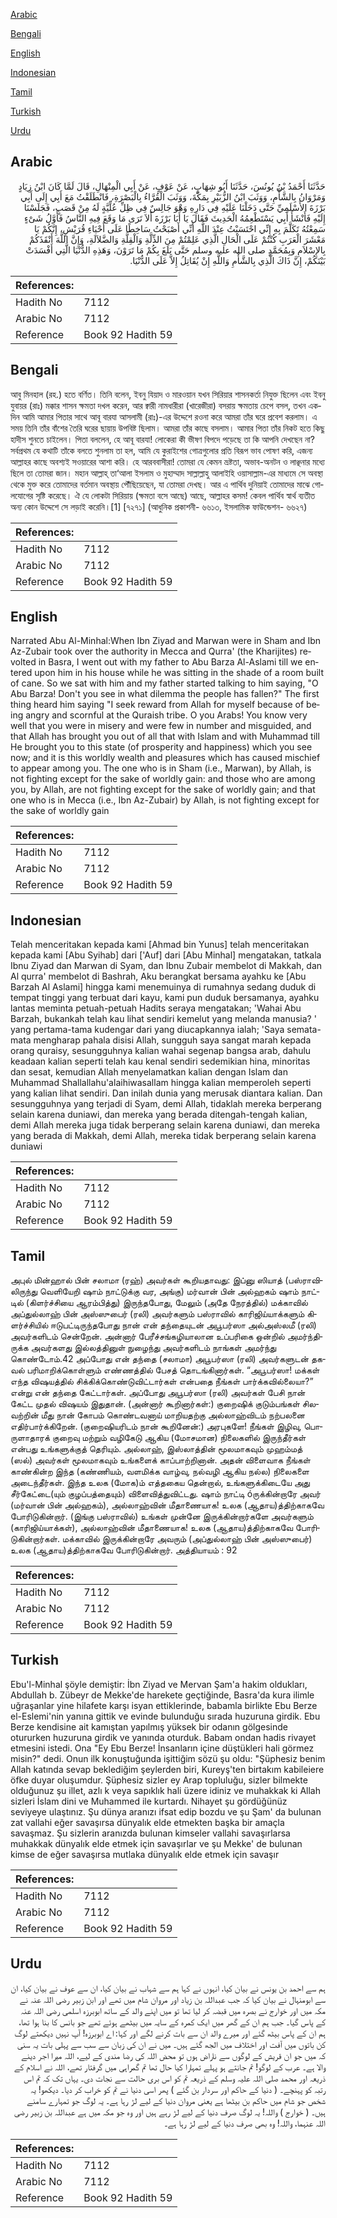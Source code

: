 [Arabic](#arabic)

[Bengali](#bengali)

[English](#english)

[Indonesian](#indonesian)

[Tamil](#tamil)

[Turkish](#turkish)

[Urdu](#urdu)

## Arabic


<div dir="rtl" lang="ar" style={{fontSize:'larger',backgroundColor:'#f8f9fa',padding:20}}>
حَدَّثَنَا أَحْمَدُ بْنُ يُونُسَ، حَدَّثَنَا أَبُو شِهَابٍ، عَنْ عَوْفٍ، عَنْ أَبِي الْمِنْهَالِ، قَالَ لَمَّا كَانَ ابْنُ زِيَادٍ وَمَرْوَانُ بِالشَّأْمِ، وَوَثَبَ ابْنُ الزُّبَيْرِ بِمَكَّةَ، وَوَثَبَ الْقُرَّاءُ بِالْبَصْرَةِ، فَانْطَلَقْتُ مَعَ أَبِي إِلَى أَبِي بَرْزَةَ الأَسْلَمِيِّ حَتَّى دَخَلْنَا عَلَيْهِ فِي دَارِهِ وَهْوَ جَالِسٌ فِي ظِلِّ عُلِّيَّةٍ لَهُ مِنْ قَصَبٍ، فَجَلَسْنَا إِلَيْهِ فَأَنْشَأَ أَبِي يَسْتَطْعِمُهُ الْحَدِيثَ فَقَالَ يَا أَبَا بَرْزَةَ أَلاَ تَرَى مَا وَقَعَ فِيهِ النَّاسُ فَأَوَّلُ شَىْءٍ سَمِعْتُهُ تَكَلَّمَ بِهِ إِنِّي احْتَسَبْتُ عِنْدَ اللَّهِ أَنِّي أَصْبَحْتُ سَاخِطًا عَلَى أَحْيَاءِ قُرَيْشٍ، إِنَّكُمْ يَا مَعْشَرَ الْعَرَبِ كُنْتُمْ عَلَى الْحَالِ الَّذِي عَلِمْتُمْ مِنَ الذِّلَّةِ وَالْقِلَّةِ وَالضَّلاَلَةِ، وَإِنَّ اللَّهَ أَنْقَذَكُمْ بِالإِسْلاَمِ وَبِمُحَمَّدٍ صلى الله عليه وسلم حَتَّى بَلَغَ بِكُمْ مَا تَرَوْنَ، وَهَذِهِ الدُّنْيَا الَّتِي أَفْسَدَتْ بَيْنَكُمْ، إِنَّ ذَاكَ الَّذِي بِالشَّأْمِ وَاللَّهِ إِنْ يُقَاتِلُ إِلاَّ عَلَى الدُّنْيَا‏.‏
</div>
<div style={{backgroundColor:'#f8f9fa',padding:20, marginBottom: 10}}><table> <thead> <tr> <th>References:</th> <th></th> </tr> </thead> <tbody><tr><td>Hadith No</td><td>7112</td></tr><tr><td>Arabic No</td><td>7112</td></tr><tr><td>Reference</td><td>Book 92 Hadith 59</td></tr></tbody></table></div>

## Bengali


<div dir="ltr" lang="bn" style={{fontSize:'larger',backgroundColor:'#f8f9fa',padding:20}}>
আবু মিনহাল (রহ.) হতে বর্ণিত। তিনি বলেন, ইবনু যিয়াদ ও মারওয়ান যখন সিরিয়ার শাসনকর্তা নিযুক্ত ছিলেন এবং ইবনু যুবায়র (রাঃ) মক্কার শাসন ক্ষমতা দখল করেন, আর ক্বারী নামধারীরা (খারেজীরা) বসরায় ক্ষমতায় চেপে বসল, তখন একদিন আমি আমার পিতার সাথে আবূ বারযা আসলামী (রাঃ)-এর উদ্দেশে রওনা করে আমরা তাঁর ঘরে প্রবেশ করলাম। এ সময় তিনি তাঁর বাঁশের তৈরি ঘরের ছায়ায় উপবিষ্ট ছিলাম। আমরা তাঁর কাছে বসলাম। আমার পিতা তাঁর নিকট হতে কিছু হাদীস শুনতে চাইলেন। পিতা বললেন, হে আবূ বারযা! লোকেরা কী ভীষণ বিপদে পড়েছে তা কি আপনি দেখছেন না? সর্বপ্রথম যে কথাটি তাঁকে বলতে শুনলাম তা হল, আমি যে কুরাইশের গোত্রগুলোর প্রতি বিরূপ ভাব পোষণ করি, এজন্য আল্লাহর কাছে অবশ্যই সওয়ারের আশা করি। হে আরববাসীরা! তোমরা যে কেমন ভ্রষ্টতা, অভাব-অনটন ও লাঞ্ছনার মধ্যে ছিলে তা তোমরা জান। মহান আল্লাহ্ তা‘আলা ইসলাম ও মুহাম্মাদ সাল্লাল্লাহু আলাইহি ওয়াসাল্লাম-এর মাধ্যমে সে অবস্থা থেকে মুক্ত করে তোমাদের বর্তমান অবস্থায় পৌঁছিয়েছেন, যা তোমরা দেখছ। আর এ পার্থিব দুনিয়াই তোমাদের মাঝে গোলযোগের সৃষ্টি করেছে। ঐ যে লোকটা সিরিয়ায় (ক্ষমতা বসে আছে) আছে, আল্লাহর কসম! কেবল পার্থিব স্বার্থ ব্যতীত অন্য কোন উদ্দেশে সে লড়াই করেনি।[1] [৭২৭১] (আধুনিক প্রকাশনী- ৬৬১৩, ইসলামিক ফাউন্ডেশন- ৬৬২৭)
</div>
<div style={{backgroundColor:'#f8f9fa',padding:20, marginBottom: 10}}><table> <thead> <tr> <th>References:</th> <th></th> </tr> </thead> <tbody><tr><td>Hadith No</td><td>7112</td></tr><tr><td>Arabic No</td><td>7112</td></tr><tr><td>Reference</td><td>Book 92 Hadith 59</td></tr></tbody></table></div>

## English


<div dir="ltr" lang="en" style={{fontSize:'larger',backgroundColor:'#f8f9fa',padding:20}}>
Narrated Abu Al-Minhal:When Ibn Ziyad and Marwan were in Sham and Ibn Az-Zubair took over the authority in Mecca and Qurra' (the Kharijites) revolted in Basra, I went out with my father to Abu Barza Al-Aslami till we entered upon him in his house while he was sitting in the shade of a room built of cane. So we sat with him and my father started talking to him saying, "O Abu Barza! Don't you see in what dilemma the people has fallen?" The first thing heard him saying "I seek reward from Allah for myself because of being angry and scornful at the Quraish tribe. O you Arabs! You know very well that you were in misery and were few in number and misguided, and that Allah has brought you out of all that with Islam and with Muhammad till He brought you to this state (of prosperity and happiness) which you see now; and it is this worldly wealth and pleasures which has caused mischief to appear among you. The one who is in Sham (i.e., Marwan), by Allah, is not fighting except for the sake of worldly gain: and those who are among you, by Allah, are not fighting except for the sake of worldly gain; and that one who is in Mecca (i.e., Ibn Az-Zubair) by Allah, is not fighting except for the sake of worldly gain
</div>
<div style={{backgroundColor:'#f8f9fa',padding:20, marginBottom: 10}}><table> <thead> <tr> <th>References:</th> <th></th> </tr> </thead> <tbody><tr><td>Hadith No</td><td>7112</td></tr><tr><td>Arabic No</td><td>7112</td></tr><tr><td>Reference</td><td>Book 92 Hadith 59</td></tr></tbody></table></div>

## Indonesian


<div dir="ltr" lang="id" style={{fontSize:'larger',backgroundColor:'#f8f9fa',padding:20}}>
Telah menceritakan kepada kami [Ahmad bin Yunus] telah menceritakan kepada kami [Abu Syihab] dari ['Auf] dari [Abu Minhal] mengatakan, tatkala Ibnu Ziyad dan Marwan di Syam, dan Ibnu Zubair membelot di Makkah, dan Al qurra' membelot di Bashrah, Aku berangkat bersama ayahku ke [Abu Barzah Al Aslami] hingga kami menemuinya di rumahnya sedang duduk di tempat tinggi yang terbuat dari kayu, kami pun duduk bersamanya, ayahku lantas meminta petuah-petuah Hadits seraya mengatakan; 'Wahai Abu Barzah, bukankah telah kau lihat sendiri kemelut yang melanda manusia? ' yang pertama-tama kudengar dari yang diucapkannya ialah; 'Saya semata-mata mengharap pahala disisi Allah, sungguh saya sangat marah kepada orang quraisy, sesungguhnya kalian wahai segenap bangsa arab, dahulu keadaan kalian seperti telah kau kenal sendiri sedemikian hina, minoritas dan sesat, kemudian Allah menyelamatkan kalian dengan Islam dan Muhammad Shallallahu'alaihiwasallam hingga kalian memperoleh seperti yang kalian lihat sendiri. Dan inilah dunia yang merusak diantara kalian. Dan sesungguhnya yang terjadi di Syam, demi Allah, tidaklah mereka berperang selain karena duniawi, dan mereka yang berada ditengah-tengah kalian, demi Allah mereka juga tidak berperang selain karena duniawi, dan mereka yang berada di Makkah, demi Allah, mereka tidak berperang selain karena duniawi
</div>
<div style={{backgroundColor:'#f8f9fa',padding:20, marginBottom: 10}}><table> <thead> <tr> <th>References:</th> <th></th> </tr> </thead> <tbody><tr><td>Hadith No</td><td>7112</td></tr><tr><td>Arabic No</td><td>7112</td></tr><tr><td>Reference</td><td>Book 92 Hadith 59</td></tr></tbody></table></div>

## Tamil


<div dir="ltr" lang="ta" style={{fontSize:'larger',backgroundColor:'#f8f9fa',padding:20}}>
அபுல் மின்ஹால் பின் சலாமா (ரஹ்) அவர்கள் கூறியதாவது: இப்னு ஸியாத் (பஸ்ராவிலிருந்து வெளியேறி ஷாம் நாட்டுக்கு வர, அங்கு) மர்வான் பின் அல்ஹகம் ஷாம் நாட்டில் (கிளர்ச்சியை ஆரம்பித்து) இருந்தபோது, மேலும் (அதே நேரத்தில்) மக்காவில் அப்துல்லாஹ் பின் அஸ்ஸுபைர் (ரலி) அவர்களும் பஸ்ராவில் காரிஜிய்யாக்களும் கிளர்ச்சியில் ஈடுபட்டிருந்தபோது நான் என் தந்தையுடன் அபூபர்ஸா அல்அஸ்லமீ (ரலி) அவர்களிடம் சென்றேன். அன்னார் பேரீச்சங்கழியாலான உப்பரிகை ஒன்றில் அமர்ந்திருக்க அவர்களது இல்லத்தினுள் நுழைந்து அவர்களிடம் நாங்கள் அமர்ந்து கொண்டோம்.42 அப்போது என் தந்தை (சலாமா) அபூபர்ஸா (ரலி) அவர்களுடன் தகவல் பரிமாறிக்கொள்ளும் எண்ணத்தில் பேசத் தொடங்கினார்கள். “அபூபர்ஸா! மக்கள் எந்த விஷயத்தில் சிக்கிக்கொண்டுவிட்டார்கள் என்பதை நீங்கள் பார்க்கவில்லையா?” என்று என் தந்தை கேட்டார்கள். அப்போது அபூபர்ஸா (ரலி) அவர்கள் பேசி நான் கேட்ட முதல் விஷயம் இதுதான். (அன்னார் கூறினார்கள்:) குறைஷிக் குடும்பங்கள் சிலவற்றின் மீது நான் கோபம் கொண்டவனாய் மாறியதற்கு அல்லாஹ்விடம் நற்பலனை எதிர்பார்க்கிறேன். (குறைஷியரிடம் நான் கூறினேன்:) அரபுகளே! நீங்கள் இழிவு, பொருளாதாரக் குறைவு மற்றும் வழிகேடு ஆகிய (மோசமான) நிலைகளில் இருந்தீர்கள் என்பது உங்களுக்குத் தெரியும். அல்லாஹ், இஸ்லாத்தின் மூலமாகவும் முஹம்மத் (ஸல்) அவர்கள் மூலமாகவும் உங்களைக் காப்பாற்றினான். அதன் விளைவாக நீங்கள் காண்கின்ற இந்த (கண்ணியம், வளமிக்க வாழ்வு, நல்வழி ஆகிய நல்ல) நிலைகளை அடைந்தீர்கள். இந்த உலக (மோக)ம் எத்தகைய தென்றால், உங்களுக்கிடையே அது சீர்கேட்டை(யும் குழப்பத்தையும்) விளைவித்துவிட்டது. ஷாம் நாட்டி óருக்கின்றாரே அவர் (மர்வான் பின் அல்ஹகம்), அல்லாஹ்வின் மீதாணையாக! உலக (ஆதாய)த்திற்காகவே போரிடுகின்றார். (இங்கு பஸ்ராவில்) உங்கள் முன்னே இருக்கின்றார்களே அவர்களும் (காரிஜிய்யாக்கள்), அல்லாஹ்வின் மீதாணையாக! உலக (ஆதாய)த்திற்காகவே போரிடுகின்றார்கள். மக்காவில் இருக்கின்றாரே அவரும் (அப்துல்லாஹ் பின் அஸ்ஸுபைர்) உலக (ஆதாய)த்திற்காகவே போரிடுகின்றார். அத்தியாயம் : 92
</div>
<div style={{backgroundColor:'#f8f9fa',padding:20, marginBottom: 10}}><table> <thead> <tr> <th>References:</th> <th></th> </tr> </thead> <tbody><tr><td>Hadith No</td><td>7112</td></tr><tr><td>Arabic No</td><td>7112</td></tr><tr><td>Reference</td><td>Book 92 Hadith 59</td></tr></tbody></table></div>

## Turkish


<div dir="ltr" lang="tr" style={{fontSize:'larger',backgroundColor:'#f8f9fa',padding:20}}>
Ebu'l-Minhal şöyle demiştir: İbn Ziyad ve Mervan Şam'a hakim oldukları, Abdullah b. Zübeyr de Mekke'de harekete geçtiğinde, Basra'da kura ilimle uğraşanlar yine hilafete karşı isyan ettiklerinde, babamla birlikte Ebu Berze el-Eslemi'nin yanına gittik ve evinde bulunduğu sırada huzuruna girdik. Ebu Berze kendisine ait kamıştan yapılmış yüksek bir odanın gölgesinde otururken huzuruna girdik ve yanında oturduk. Babam ondan hadis rivayet etmesini istedi. Ona "Ey Ebu Berze! İnsanların içine düştükleri hali görmez misin?" dedi. Onun ilk konuştuğunda işittiğim sözü şu oldu: "Şüphesiz benim Allah katında sevap beklediğim şeylerden biri, Kureyş'ten birtakım kabileiere öfke duyar oluşumdur. Şüphesiz sizler ey Arap topluluğu, sizler bilmekte olduğunuz şu illet, azlı k veya sapıklık hali üzere idiniz ve muhakkak ki Allah sizleri İslam dini ve Muhammed ile kurtardı. Nihayet şu gördüğünüz seviyeye ulaştınız. Şu dünya aranızı ifsat edip bozdu ve şu Şam' da bulunan zat vallahi eğer savaşırsa dünyalık elde etmekten başka bir amaçla savaşmaz. Şu sizlerin aranızda bulunan kimseler vallahi savaşırlarsa muhakkak dünyalık elde etmek için savaşırlar ve şu Mekke' de bulunan kimse de eğer savaşırsa mutlaka dünyalık elde etmek için savaşır
</div>
<div style={{backgroundColor:'#f8f9fa',padding:20, marginBottom: 10}}><table> <thead> <tr> <th>References:</th> <th></th> </tr> </thead> <tbody><tr><td>Hadith No</td><td>7112</td></tr><tr><td>Arabic No</td><td>7112</td></tr><tr><td>Reference</td><td>Book 92 Hadith 59</td></tr></tbody></table></div>

## Urdu


<div dir="rtl" lang="ur" style={{fontSize:'larger',backgroundColor:'#f8f9fa',padding:20}}>
ہم سے احمد بن یونس نے بیان کیا، انہوں نے کہا ہم سے شہاب نے بیان کیا، ان سے عوف نے بیان کیا، ان سے ابومنہال نے بیان کیا کہ جب عبداللہ بن زیاد اور مروان شام میں تھے اور ابن زبیر رضی اللہ عنہ نے مکہ میں اور خوارج نے بصرہ میں قبضہ کر لیا تھا تو میں اپنے والد کے ساتھ ابوبرزہ اسلمی رضی اللہ عنہ کے پاس گیا۔ جب ہم ان کے گھر میں ایک کمرہ کے سایہ میں بیٹھے ہوئے تھے جو بانس کا بنا ہوا تھا، ہم ان کے پاس بیٹھ گئے اور میرے والد ان سے بات کرنے لگے اور کہا: اے ابوبرزہ! آپ نہیں دیکھتے لوگ کن باتوں میں آفت اور اختلاف میں الجھ گئے ہیں۔ میں نے ان کی زبان سے سب سے پہلی بات یہ سنی کہ میں جو ان قریش کے لوگوں سے ناراض ہوں تو محض اللہ کی رضا مندی کے لیے، اللہ میرا اجر دینے والا ہے۔ عرب کے لوگو! تم جانتے ہو پہلے تمہارا کیا حال تھا تم گمراہی میں گرفتار تھے، اللہ نے اسلام کے ذریعہ اور محمد صلی اللہ علیہ وسلم کے ذریعہ تم کو اس بری حالت سے نجات دی۔ یہاں تک کہ تم اس رتبہ کو پہنچے۔ ( دنیا کے حاکم اور سردار بن گئے ) پھر اسی دنیا نے تم کو خراب کر دیا۔ دیکھو! یہ شخص جو شام میں حاکم بن بیٹھا ہے یعنی مروان دنیا کے لیے لڑ رہا ہے۔ یہ لوگ جو تمہارے سامنے ہیں۔ ( خوارج ) واللہ! یہ لوگ صرف دنیا کے لیے لڑ رہے ہیں اور وہ جو مکہ میں ہے عبداللہ بن زبیر رضی اللہ عنہما، واللہ! وہ بھی صرف دنیا کے لیے لڑ رہا ہے۔
</div>
<div style={{backgroundColor:'#f8f9fa',padding:20, marginBottom: 10}}><table> <thead> <tr> <th>References:</th> <th></th> </tr> </thead> <tbody><tr><td>Hadith No</td><td>7112</td></tr><tr><td>Arabic No</td><td>7112</td></tr><tr><td>Reference</td><td>Book 92 Hadith 59</td></tr></tbody></table></div>